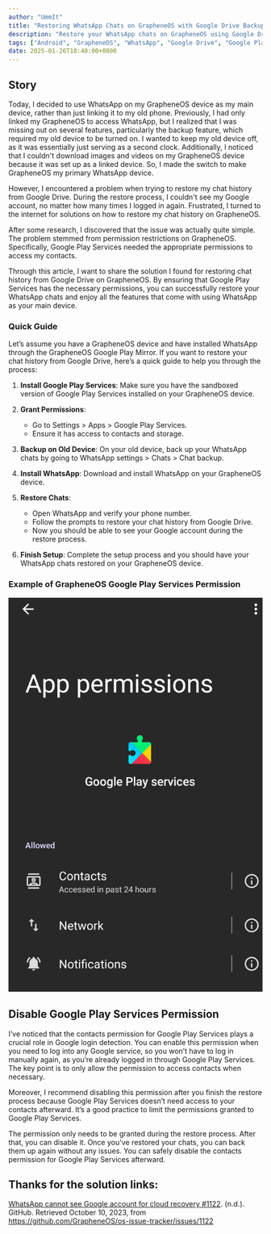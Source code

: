 ```yaml
---
author: "UmmIt"
title: "Restoring WhatsApp Chats on GrapheneOS with Google Drive Backup"
description: "Restore your WhatsApp chats on GrapheneOS using Google Drive backup. Ensure Google Play Services has the necessary permissions to access your contacts."
tags: ["Android", "GrapheneOS", "WhatsApp", "Google Drive", "Google Play Services"]
date: 2025-01-26T18:40:00+0800
---
```


## Story

Today, I decided to use WhatsApp on my GrapheneOS device as my main device, rather than just linking it to my old phone. Previously, I had only linked my GrapheneOS to access WhatsApp, but I realized that I was missing out on several features, particularly the backup feature, which required my old device to be turned on. I wanted to keep my old device off, as it was essentially just serving as a second clock. Additionally, I noticed that I couldn't download images and videos on my GrapheneOS device because it was set up as a linked device. So, I made the switch to make GrapheneOS my primary WhatsApp device.

However, I encountered a problem when trying to restore my chat history from Google Drive. During the restore process, I couldn't see my Google account, no matter how many times I logged in again. Frustrated, I turned to the internet for solutions on how to restore my chat history on GrapheneOS.

After some research, I discovered that the issue was actually quite simple. The problem stemmed from permission restrictions on GrapheneOS. Specifically, Google Play Services needed the appropriate permissions to access my contacts.

Through this article, I want to share the solution I found for restoring chat history from Google Drive on GrapheneOS. By ensuring that Google Play Services has the necessary permissions, you can successfully restore your WhatsApp chats and enjoy all the features that come with using WhatsApp as your main device.

### Quick Guide

Let’s assume you have a GrapheneOS device and have installed WhatsApp through the GrapheneOS Google Play Mirror. If you want to restore your chat history from Google Drive, here’s a quick guide to help you through the process:

1. **Install Google Play Services**: Make sure you have the sandboxed version of Google Play Services installed on your GrapheneOS device.

2. **Grant Permissions**: 
   - Go to Settings > Apps > Google Play Services.
   - Ensure it has access to contacts and storage.

3. **Backup on Old Device**: On your old device, back up your WhatsApp chats by going to WhatsApp settings > Chats > Chat backup.

4. **Install WhatsApp**: Download and install WhatsApp on your GrapheneOS device.

5. **Restore Chats**: 
   - Open WhatsApp and verify your phone number.
   - Follow the prompts to restore your chat history from Google Drive.
   - Now you should be able to see your Google account during the restore process.

6. **Finish Setup**: Complete the setup process and you should have your WhatsApp chats restored on your GrapheneOS device.

### Example of GrapheneOS Google Play Services Permission

![GrapheneOS Google Play Services Permission](./featured.png)

## Disable Google Play Services Permission

I’ve noticed that the contacts permission for Google Play Services plays a crucial role in Google login detection. You can enable this permission when you need to log into any Google service, so you won’t have to log in manually again, as you’re already logged in through Google Play Services. The key point is to only allow the permission to access contacts when necessary.

Moreover, I recommend disabling this permission after you finish the restore process because Google Play Services doesn’t need access to your contacts afterward. It’s a good practice to limit the permissions granted to Google Play Services.

The permission only needs to be granted during the restore process. After that, you can disable it. Once you've restored your chats, you can back them up again without any issues. You can safely disable the contacts permission for Google Play Services afterward.

## Thanks for the solution links:

[WhatsApp cannot see Google account for cloud recovery #1122](https://github.com/GrapheneOS/os-issue-tracker/issues/1122). (n.d.). GitHub. Retrieved October 10, 2023, from https://github.com/GrapheneOS/os-issue-tracker/issues/1122
